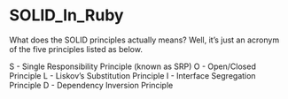 # SOLID_In_Ruby

What does the SOLID principles actually means? Well, it’s just an acronym of the five principles listed as below.

S - Single Responsibility Principle (known as SRP)
O - Open/Closed Principle
L - Liskov’s Substitution Principle
I - Interface Segregation Principle
D - Dependency Inversion Principle
